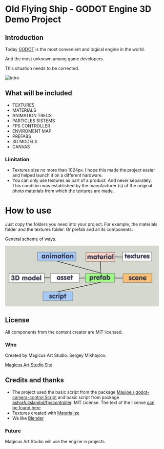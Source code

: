 # Old Flying Ship - GODOT Engine 3D Demo Project #

## Introduction ##
Today [GODOT](https://godotengine.org/) is the most convenient and logical engine in the world.

And the most unknown among game developers.

This situation needs to be corrected.

![intro
](Images/intro_ooo.jpg)
## What will be included ##
+ TEXTURES
+ MATERIALS
+ ANIMATION TRECS
+ PARTICLES SISTEMS
+ FPS CONTROLLER
+ ENVIROMENT MAP
+ PREFABS
+ 3D MODELS
+ CANVAS
### Limitation ###
+ Textures size no more than 1024px. I hope this made the project easier and helped launch it on a different hardware.
+ You can only use textures as part of a product. And never separately. This condition was established by the manufacturer (s) of the original photo materials from which the textures are made.
# How to use #
Just copy the folders you need into your project. For example, the materials folder and the textures folder. Or prefab and all its components.

General scheme of ways.

![](Images/ways.jpg)
## License ##
All components from the content creator are MIT licensed.
### Who ###

Created by Magicus Art Studio. Sergey Mikhaylov.

 [Magicus Art Studio Site](http://magicus-art.com/)
## Credits and thanks ##
+ The project used the basic script from the package
 [Maujoe / godot-camera-control Script](https://github.com/Maujoe/godot-camera-control) and basic script from package
  [ashrafulislambd/fpscontroller](https://github.com/ashrafulislambd/fpscontroller).
MIT License. The text of the license  [can be found here](https://github.com/godotengine/godot/blob/master/LICENSE.txt)
+ Textures created with [Materialize](https://github.com/BoundingBoxSoftware/Materialize)
+ We like [Blender](https://www.blender.org/)
### Future ###
Magicus Art Studio will use the engine in projects.
